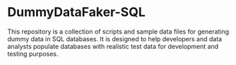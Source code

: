 # DummyDataFaker-SQL
This repository is a collection of scripts and sample data files for generating dummy data in SQL databases. It is designed to help developers and data analysts populate databases with realistic test data for development and testing purposes.
